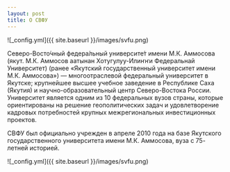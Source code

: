 ```yaml
---
layout: post
title: О СВФУ
---
```



![_config.yml]({{ site.baseurl }}/images/svfu.png)

Северо-Восто́чный федера́льный университе́т имени М.К. Аммосова  (якут. М.К. Аммосов аатынан Хотугулуу-Илиҥҥи Федеральнай Университет) 
(ранее «Якутский государственный университет имени М.К. Аммосова») — многоотраслевой федеральный университет в Якутске; крупнейшее высшее учебное заведение в Республике Саха (Якутия) и научно-образовательный центр Северо-Востока России. Университет является одним из 10 федеральных вузов страны, которые ориентированы на решение геополитических задач и удовлетворение кадровых потребностей крупных межрегиональных инвестиционных проектов.

СВФУ был официально учрежден в апреле 2010 года на базе Якутского государственного университета имени М.К. Аммосова, вуза с 75- летней историей. 


![_config.yml]({{ site.baseurl }}/images/svfu.png)




